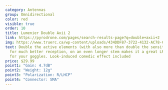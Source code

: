 ```yaml
---
category: Antennas
group: Omnidirectional
color: red
visible: true
order: 10
title: Lumenier Double Axii 2
link: https://pyrodrone.com/pages/search-results-page?q=double+axii+2
img: https://www.truerc.ca/wp-content/uploads/434DDF87-3722-4132-AC78-C10E078AEAC0-e1654053363464.jpeg
text: Double the active elements (with also more than double the sensitivity)
  for much better reception, on an even longer stem makes it a great LR antenna
  for your goggles. Look-induced comedic effect included
price: $29.99
point1: "Gain: 4.7dB"
point2: "Weight: 12g"
point3: "Polarization: R/LHCP"
point4: "Connector: SMA"
---
```

